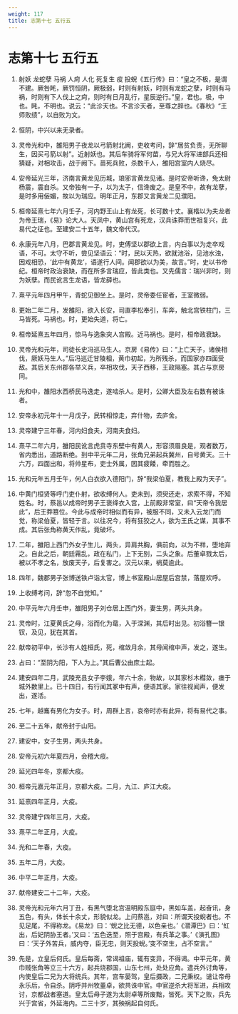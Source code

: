 ```yaml
---
weight: 117
title: 志第十七 五行五
---
```


# 志第十七 五行五

1. <span id="志第十七_五行五-1"></span>
射妖 龙蛇孽 马祸 人疴 人化 死复生 疫 投蜺《五行传》曰：“皇之不极，是谓不建。厥咎眊，厥罚恒阴，厥极弱，时则有射妖，时则有龙蛇之孽，时则有马祸，时则有下人伐上之疴，则时有日月乱行，星辰逆行。”皇，君也。极，中也。眊，不明也。说云：“此沴天也。不言沴天者，至尊之辞也。《春秋》“王师败绩”，以自败为文。

2. <span id="志第十七_五行五-2"></span>
恒阴，中兴以来无录者。

3. <span id="志第十七_五行五-3"></span>
灵帝光和中，雒阳男子夜龙以弓箭射北阙，吏收考问，辞“居贫负责，无所聊生，因买弓箭以射”。近射妖也。其后车骑将军何苗，与兄大将军进部兵还相猜疑，对相攻击，战于阙下。苗死兵败，杀数千人，雒阳宫室内人烧尽。

4. <span id="志第十七_五行五-4"></span>
安帝延光三年，济南言黄龙见历城，琅邪言黄龙见诸。是时安帝听谗，免太尉杨震，震自杀。又帝独有一子，以为太子，信谗废之。是皇不中，故有龙孽，是时多用佞媚，故以为瑞应。明年正月，东郡又言黄龙二见濮阳。

5. <span id="志第十七_五行五-5"></span>
桓帝延熹七年六月壬子，河内野王山上有龙死，长可数十丈。襄楷以为夫龙者为帝王瑞，《易》论大人。天凤中，黄山宫有死龙，汉兵诛莽而世祖复兴，此易代之征也。至建安二十五年，魏文帝代汉。

6. <span id="志第十七_五行五-6"></span>
永康元年八月，巴郡言黄龙见。时，吏傅坚以郡欲上言，内白事以为走卒戏语，不可。太守不听，尝见坚语云：“时，民以天热，欲就池浴，见池水浊，因戏相恐，‘此中有黄龙’，语遂行人间。闻郡欲以为美，故言。”时，史以书帝纪。桓帝时政治衰缺，而在所多言瑞应，皆此类也。又先儒言：瑞兴非时，则为妖孽。而民讹言生龙语，皆龙薛也。

7. <span id="志第十七_五行五-7"></span>
熹平元年四月甲午，青蛇见御坐上。是时，灵帝委任宦者，王室微弱。

8. <span id="志第十七_五行五-8"></span>
更始二年二月，发雒阳，欲入长安，司直李松奉引，车奔，触北宫铁柱门，三马皆死。马祸也。时，更始失道，将亡。

9. <span id="志第十七_五行五-9"></span>
桓帝延熹五年四月，惊马与逸象突人宫殿。近马祸也。是时，桓帝政衰缺。

10. <span id="志第十七_五行五-10"></span>
灵帝光和元年，司徒长史冯巡马生人。京房《易传》曰：“上亡天子，诸侯相伐，厥妖马生人。”后冯巡迁甘陵相，黄巾初起，为所残杀，而国家亦四面受敌。其后关东州郡各举义兵，卒相攻伐，天子西移，王政隔塞。其占与京房同。

11. <span id="志第十七_五行五-11"></span>
光和中，雒阳水西桥民马逸走，遂啮杀人。是时，公卿大臣及左右数有被诛者。

12. <span id="志第十七_五行五-12"></span>
安帝永初元年十一月戊子，民转相惊走，弃什物，去庐舍。

13. <span id="志第十七_五行五-13"></span>
灵帝建宁三年春，河内妇食夫，河南夫食妇。

14. <span id="志第十七_五行五-14"></span>
熹平二年六月，雒阳民讹言虎贲寺东壁中有黄人，形容须眉良是，观者数万，省内悉出，道路断绝。到中平元年二月，张角兄弟起兵冀州，自号黄天。三十六万，四面出和，将帅星布，吏士外属，因其疲餧，牵而胜之。

15. <span id="志第十七_五行五-15"></span>
光和元年五月壬午，何人白衣欲入德阳门，辞“我梁伯夏，教我上殿为天子”。

16. <span id="志第十七_五行五-16"></span>
中黄门桓贤等呼门吏仆射，欲收缚何人。吏未到，须臾还走，求索不得，不知姓名。时，蔡邕以成帝时男子王褒绛衣入宫，上前殿非常室，曰“天帝令我居此”，后王莽篡位。今此与成帝时相似而有异，被服不同，又未入云龙门而觉，称梁伯夏，皆轻于言。以往况今，将有狂狡之人，欲为王氏之谋，其事不成。其后张角称黄天作乱，竟破坏。

17. <span id="志第十七_五行五-17"></span>
二年，雒阳上西门外女子生儿，两头，异肩共胸，俱前向，以为不祥，堕地弃之。自此之后，朝廷霿乱，政在私门，上下无别，二头之象。后董卓戮太后，被以不孝之名，放废天子，后复害之。汉元以来，祸莫逾此。

18. <span id="志第十七_五行五-18"></span>
四年，魏郡男子张博送铁卢诣太官，博上书室殿山居屋后宫禁，落屋欢呼。

19. <span id="志第十七_五行五-19"></span>
上收缚考问，辞“忽不自觉知。”

20. <span id="志第十七_五行五-20"></span>
中平元年六月壬申，雒阳男子刘仓居上西门外，妻生男，两头共身。

21. <span id="志第十七_五行五-21"></span>
灵帝时，江夏黄氏之母，浴而化为鼋，入于深渊，其后时出见。初浴簪一银钗，及见，犹在其首。

22. <span id="志第十七_五行五-22"></span>
献帝初平中，长沙有人姓桓氏，死，棺敛月余，其母闻棺中声，发之，遂生。

23. <span id="志第十七_五行五-23"></span>
占曰：“至阴为阳，下人为上。”其后曹公由庶士起。

24. <span id="志第十七_五行五-24"></span>
建安四年二月，武陵充县女子李娥，年六十余，物故，以其家杉木槥敛，瘗于城外数里上。已十四日，有行闻其冢中有声，便语其家。家往视闻声，便发出，遂活。

25. <span id="志第十七_五行五-25"></span>
七年，越巂有男化为女子。时，周群上言，哀帝时亦有此异，将有易代之事。

26. <span id="志第十七_五行五-26"></span>
至二十五年，献帝封于山阳。

27. <span id="志第十七_五行五-27"></span>
建安中，女子生男，两头共身。

28. <span id="志第十七_五行五-28"></span>
安帝元初六年夏四月，会稽大疫。

29. <span id="志第十七_五行五-29"></span>
延光四年冬，京都大疫。

30. <span id="志第十七_五行五-30"></span>
桓帝元嘉元年正月，京都大疫。二月，九江、庐江大疫。

31. <span id="志第十七_五行五-31"></span>
延熹四年正月，大疫。

32. <span id="志第十七_五行五-32"></span>
灵帝建宁四年三月，大疫。

33. <span id="志第十七_五行五-33"></span>
熹平二年正月，大疫。

34. <span id="志第十七_五行五-34"></span>
光和二年春，大疫。

35. <span id="志第十七_五行五-35"></span>
五年二月，大疫。

36. <span id="志第十七_五行五-36"></span>
中平二年正月，大疫。

37. <span id="志第十七_五行五-37"></span>
献帝建安二十二年，大疫。

38. <span id="志第十七_五行五-38"></span>
灵帝光和元年六月丁丑，有黑气堕北宫温明殿东庭中，黑如车盖，起奋讯，身五色，有头，体长十余丈，形貌似龙。上问蔡邕，对曰：所谓天投蜺者也。不见足尾，不得称龙。《易龙》曰：‘蜺之比无德，以色亲也。’《潜潭巴》曰：‘虹出，后妃阴胁王者。’又曰：‘五色迭至，照于宫殿，有兵革之事。’《演孔图》曰：‘天子外苦兵，威内夺，臣无忠，则天投蜺。’变不空生，占不空言。”

39. <span id="志第十七_五行五-39"></span>
先是，立皇后何氏。皇后每斋，常谒祖庙，辄有变异，不得谒。中平元年，黄巾贼张角等立三十六方，起兵烧郡国，山东七州，处处应角。遣兵外讨角等，内使皇后二兄为大将统兵。其年，宫车晏驾，皇后摄政，二兄秉权。谴让帝母永乐后，令自杀。阴呼并州牧董卓，欲共诛中官。中官逆杀大将军进，兵相攻讨，京都战者塞道。皇太后母子遂为太尉卓等所废黜，皆死。天下之败，兵先兴于宫省，外延海内。二三十岁，其殃祸起自何氏。
